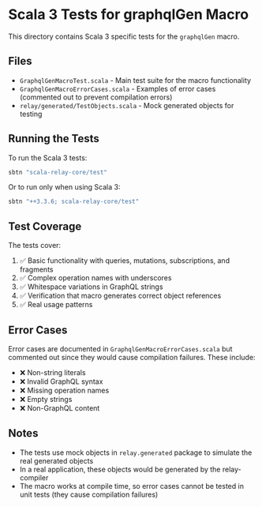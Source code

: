 # Scala 3 Tests for graphqlGen Macro

This directory contains Scala 3 specific tests for the `graphqlGen` macro.

## Files

- `GraphqlGenMacroTest.scala` - Main test suite for the macro functionality
- `GraphqlGenMacroErrorCases.scala` - Examples of error cases (commented out to prevent compilation errors)
- `relay/generated/TestObjects.scala` - Mock generated objects for testing

## Running the Tests

To run the Scala 3 tests:

```bash
sbtn "scala-relay-core/test"
```

Or to run only when using Scala 3:

```bash
sbtn "++3.3.6; scala-relay-core/test"
```

## Test Coverage

The tests cover:

1. ✅ Basic functionality with queries, mutations, subscriptions, and fragments
2. ✅ Complex operation names with underscores
3. ✅ Whitespace variations in GraphQL strings
4. ✅ Verification that macro generates correct object references
5. ✅ Real usage patterns

## Error Cases

Error cases are documented in `GraphqlGenMacroErrorCases.scala` but commented out since they would cause compilation failures. These include:

- ❌ Non-string literals
- ❌ Invalid GraphQL syntax
- ❌ Missing operation names
- ❌ Empty strings
- ❌ Non-GraphQL content

## Notes

- The tests use mock objects in `relay.generated` package to simulate the real generated objects
- In a real application, these objects would be generated by the relay-compiler
- The macro works at compile time, so error cases cannot be tested in unit tests (they cause compilation failures)
